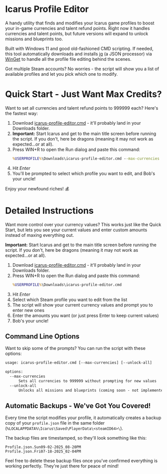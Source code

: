 # Icarus Profile Editor
A handy utility that finds and modifies your Icarus game profiles to boost your in-game currencies and talent refund points. Right now it handles currencies and talent points, but future versions will expand to unlock missions and blueprints too.

Built with Windows 11 and good old-fashioned CMD scripting. If needed, this tool automatically downloads and installs [jq](https://jqlang.org/) (a JSON processor) via [WinGet](https://learn.microsoft.com/en-us/windows/package-manager/winget/) to handle all the profile file editing behind the scenes.

Got multiple Steam accounts? No worries - the script will show you a list of available profiles and let you pick which one to modify.

# Quick Start - Just Want Max Credits?
Want to set all currencies and talent refund points to 999999 each? Here's the fastest way:

1) Download [icarus-profile-editor.cmd](https://github.com/spafbi/icarus-credits-modifier/releases/latest/download/icarus-profile-editor.cmd) - it'll probably land in your Downloads folder.
1) **Important:** Start Icarus and get to the main title screen before running the script. If you don't, here be dragons (meaning it may not work as expected...or at all).
1) Press WIN+R to open the Run dialog and paste this command:
   ```cmd
   %USERPROFILE%\Downloads\icarus-profile-editor.cmd --max-currencies
   ```
1) Hit *Enter*
1) You'll be prompted to select which profile you want to edit, and Bob's your uncle!

Enjoy your newfound riches! 💰
# Detailed Instructions
Want more control over your currency values? This works just like the Quick Start, but lets you see your current values and enter custom amounts instead of maxing everything out.

**Important:** Start Icarus and get to the main title screen before running the script. If you don't, here be dragons (meaning it may not work as expected...or at all).

1) Download [icarus-profile-editor.cmd](https://github.com/spafbi/icarus-credits-modifier/releases/latest/download/icarus-profile-editor.cmd) - it'll probably land in your Downloads folder.
2) Press WIN+R to open the Run dialog and paste this command:
   ```cmd
   %USERPROFILE%\Downloads\icarus-profile-editor.cmd
   ```
3) Hit *Enter*
4) Select which Steam profile you want to edit from the list
5) The script will show your current currency values and prompt you to enter new ones
6) Enter the amounts you want (or just press Enter to keep current values)
7) Bob's your uncle!

## Command Line Options
Want to skip some of the prompts? You can run the script with these options:

```txt
usage: icarus-profile-editor.cmd [--max-currencies] [--unlock-all]

options:
  --max-currencies
      Sets all currencies to 999999 without prompting for new values
  --unlock-all
      Unlocks all missions and blueprints (coming soon - not implemented yet)
```
## Automatic Backups - We've Got You Covered!
Every time the script modifies your profile, it automatically creates a backup copy of your `profile.json` file in the same folder (`%LOCALAPPDATA%\Icarus\Saved\PlayerData\<steamID64>\`). 

The backup files are timestamped, so they'll look something like this:
```
Profile.json.Sun09-02-2025_08-20PM
Profile.json.Fri07-18-2025_02-04PM
```

Feel free to delete these backup files once you've confirmed everything is working perfectly. They're just there for peace of mind!